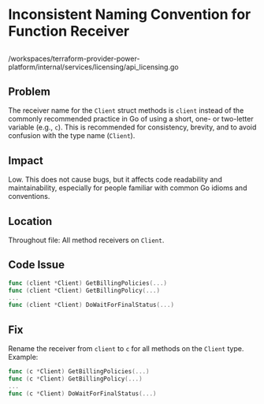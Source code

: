# Inconsistent Naming Convention for Function Receiver

##

/workspaces/terraform-provider-power-platform/internal/services/licensing/api_licensing.go

## Problem

The receiver name for the `Client` struct methods is `client` instead of the commonly recommended practice in Go of using a short, one- or two-letter variable (e.g., `c`). This is recommended for consistency, brevity, and to avoid confusion with the type name (`Client`).

## Impact

Low. This does not cause bugs, but it affects code readability and maintainability, especially for people familiar with common Go idioms and conventions.

## Location

Throughout file: All method receivers on `Client`.

## Code Issue

```go
func (client *Client) GetBillingPolicies(...)
func (client *Client) GetBillingPolicy(...)
...
func (client *Client) DoWaitForFinalStatus(...)
```

## Fix

Rename the receiver from `client` to `c` for all methods on the `Client` type. Example:

```go
func (c *Client) GetBillingPolicies(...)
func (c *Client) GetBillingPolicy(...)
...
func (c *Client) DoWaitForFinalStatus(...)
```
